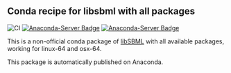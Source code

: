 ## Conda recipe for libsbml with all packages 
![CI](https://github.com/vincent-noel/libsbml-plus-packages/workflows/CI/badge.svg) [![Anaconda-Server Badge](https://anaconda.org/vincent-noel/libsbml-plus-packages/badges/version.svg)](https://anaconda.org/vincent-noel/libsbml-plus-packages) [![Anaconda-Server Badge](https://anaconda.org/vincent-noel/libsbml-plus-packages/badges/platforms.svg)](https://anaconda.org/vincent-noel/libsbml-plus-packages)

This is a non-official conda package of [libSBML](http://sbml.org/Software/libSBML) with all available packages, working for linux-64 and osx-64.

This package is automatically published on Anaconda.